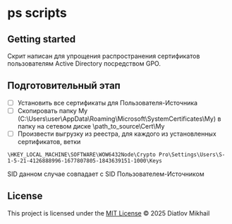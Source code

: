 # ps scripts



## Getting started

Скрит написан для упрощения распространения сертификатов пользователям Active Directory посредством GPO.



## Подготовительный этап

- [ ] Установить все сертификаты для Пользователя-Источника
- [ ] Скопировать папку My (C:\Users\user\AppData\Roaming\Microsoft\SystemCertificates\My) в папку на сетевом диске \\path_to_source\Cert\My
- [ ] Произвести выгрузку из реестра, для каждого из установленных сертификатов, ветки 
```
\HKEY_LOCAL_MACHINE\SOFTWARE\WOW6432Node\Crypto Pro\Settings\Users\S-1-5-21-4126888996-1677807805-1843639151-1000\Keys
```
SID  данном случае совпадает с SID Пользователем-Источником


## License

This project is licensed under the [MIT License](./LICENSE) © 2025 Diatlov Mikhail

